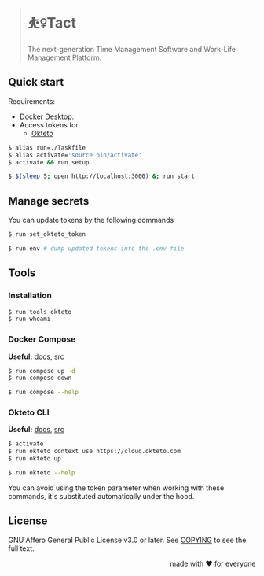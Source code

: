> # ⛹️‍♀️Tact
>
> The next-generation Time Management Software and Work-Life Management Platform.

## Quick start

Requirements:

- [Docker Desktop][Docker].
- Access tokens for
  - [Okteto][]

[Docker]:         https://www.docker.com/products/docker-desktop/
[Okteto]:         https://www.okteto.com/

```bash
$ alias run=./Taskfile
$ alias activate='source bin/activate'
$ activate && run setup

$ $(sleep 5; open http://localhost:3000) &; run start
```

## Manage secrets

You can update tokens by the following commands

```bash
$ run set_okteto_token

$ run env # dump updated tokens into the .env file
```

## Tools

### Installation

```bash
$ run tools okteto
$ run whoami
```

### Docker Compose
**Useful:** [docs][Docker Compose], [src](https://github.com/docker/compose)

```bash
$ run compose up -d
$ run compose down

$ run compose --help
```

### Okteto CLI
**Useful:** [docs][Okteto CLI], [src](https://github.com/okteto/okteto)

```bash
$ activate
$ run okteto context use https://cloud.okteto.com
$ run okteto up

$ run okteto --help
```

You can avoid using the token parameter when working with these commands,
it's substituted automatically under the hood.

[Docker Compose]:   https://docs.docker.com/compose/reference/
[Okteto CLI]:       https://www.okteto.com/docs/cloud/okteto-cli/

## License

GNU Affero General Public License v3.0 or later.
See [COPYING](COPYING) to see the full text.

<p align="right">made with ❤️ for everyone</p>
